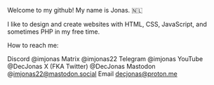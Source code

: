 Welcome to my github! My name is Jonas. 🇳🇱

I like to design and create websites with HTML, CSS, JavaScript, and sometimes PHP in my free time.

How to reach me:

Discord            @imjonas
Matrix             @imjonas22
Telegram           @imjonas
YouTube            @DecJonas
X (FKA Twitter)    @DecJonas
Mastodon           @imjonas22@mastodon.social
Email              decjonas@proton.me
